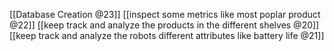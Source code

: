 [[Database Creation @23]]
[[inspect some metrics like most poplar product @22]]
[[keep track and analyze the products in the different shelves @20]]
[[keep track and analyze the robots different attributes like battery life @21]]
